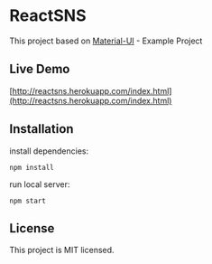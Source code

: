 # ReactSNS
This project based on [Material-UI](http://callemall.github.io/material-ui/) - Example Project

## Live Demo
[http://reactsns.herokuapp.com/index.html](http://reactsns.herokuapp.com/index.html)

## Installation
install dependencies:
```
npm install
```

run local server:
```
npm start
```

## License
This project is MIT licensed.